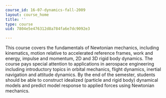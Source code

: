 ```yaml
---
course_id: 16-07-dynamics-fall-2009
layout: course_home
title: ''
type: course
uid: 7804e5e476312d8a784fa6e7dc9092e3

---
```

This course covers the fundamentals of Newtonian mechanics, including kinematics, motion relative to accelerated reference frames, work and energy, impulse and momentum, 2D and 3D rigid body dynamics. The course pays special attention to applications in aerospace engineering including introductory topics in orbital mechanics, flight dynamics, inertial navigation and attitude dynamics. By the end of the semester, students should be able to construct idealized (particle and rigid body) dynamical models and predict model response to applied forces using Newtonian mechanics.
